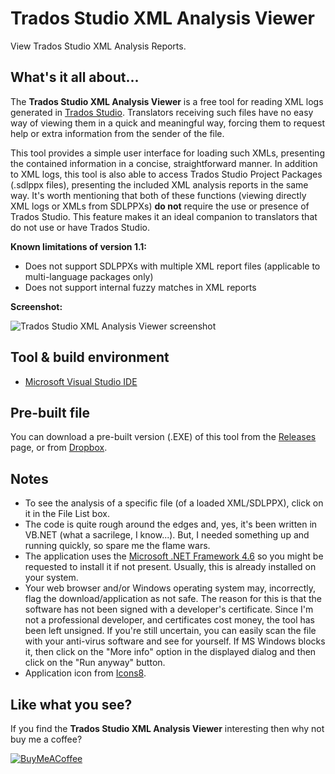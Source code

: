 # Trados Studio XML Analysis Viewer
View Trados Studio XML Analysis Reports.

## What's it all about...
The **Trados Studio XML Analysis Viewer** is a free tool for reading XML logs generated in [Trados Studio](https://www.rws.com/localization/products/trados-studio/). Translators receiving such files have no easy way of viewing them in a quick and meaningful way, forcing them to request help or extra information from the sender of the file.

This tool provides a simple user interface for loading such XMLs, presenting the contained information in a concise, straightforward manner. In addition to XML logs, this tool is also able to access Trados Studio Project Packages (.sdlppx files), presenting the included XML analysis reports in the same way. It's worth mentioning that both of these functions (viewing directly XML logs or XMLs from SDLPPXs) **do not** require the use or presence of Trados Studio. This feature makes it an ideal companion to translators that do not use or have Trados Studio.

**Known limitations of version 1.1:**
- Does not support SDLPPXs with multiple XML report files (applicable to multi-language packages only)
- Does not support internal fuzzy matches in XML reports

**Screenshot:**

![Trados Studio XML Analysis Viewer screenshot](https://user-images.githubusercontent.com/4114200/62833522-d04ec080-bc48-11e9-8334-43e5367efd5f.png)

## Tool & build environment
- [Microsoft Visual Studio IDE](https://visualstudio.microsoft.com/)

## Pre-built file
You can download a pre-built version (.EXE) of this tool from the [Releases](https://github.com/pdudis/Trados-Studio-XML-Analysis-Viewer/releases) page, or from [Dropbox](https://www.dropbox.com/s/0la1p9480idrl32/Trados%20Studio%20XML%20Analysis%20Viewer%20v1.1.zip?dl=0).

## Notes
- To see the analysis of a specific file (of a loaded XML/SDLPPX), click on it in the File List box. 
- The code is quite rough around the edges and, yes, it's been written in VB.NET (what a sacrilege, I know...). But, I needed something up and running quickly, so spare me the flame wars.
- The application uses the [Microsoft .NET Framework 4.6](https://www.microsoft.com/en-us/download/details.aspx?id=48130) so you might be requested to install it if not present. Usually, this is already installed on your system.
- Your web browser and/or Windows operating system may, incorrectly, flag the download/application as not safe. The reason for this is that the software has not been signed with a developer's certificate. Since I'm not a professional developer, and certificates cost money, the tool has been left unsigned. If you're still uncertain, you can easily scan the file with your anti-virus software and see for yourself. If MS Windows blocks it, then click on the "More info" option in the displayed dialog and then click on the "Run anyway" button.
- Application icon from [Icons8](https://icons8.com).

## Like what you see?

If you find the **Trados Studio XML Analysis Viewer** interesting then why not buy me a coffee?

[![BuyMeACoffee](https://user-images.githubusercontent.com/4114200/63639089-672f6a00-c698-11e9-9fac-3b6fcac47901.png)](https://www.buymeacoffee.com/ADYsLjqfi)
